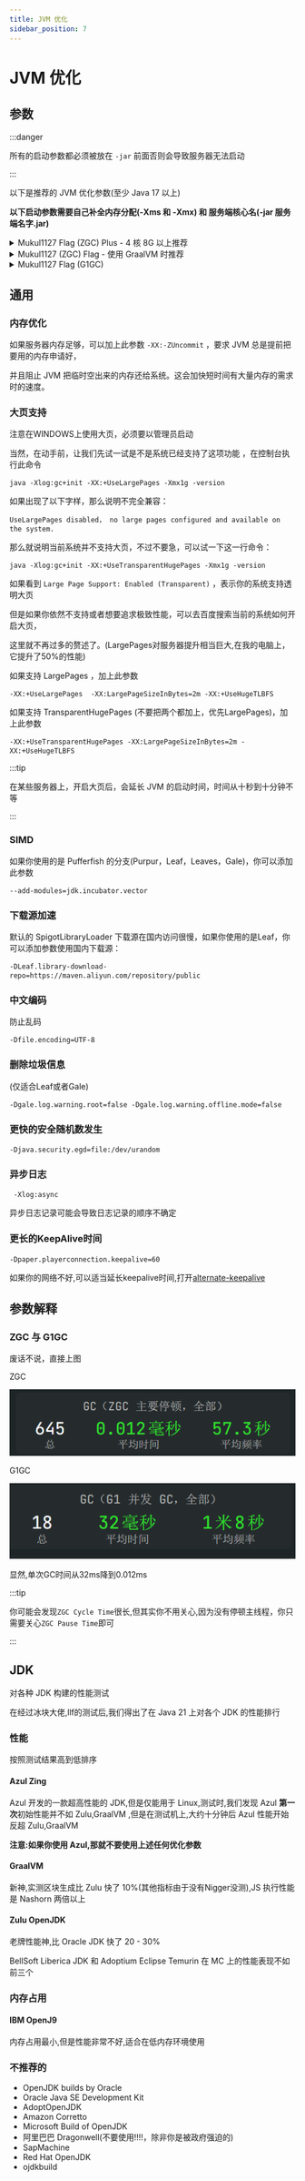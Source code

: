 ```yaml
---
title: JVM 优化
sidebar_position: 7
---
```


# JVM 优化

## 参数

:::danger

所有的启动参数都必须被放在 `-jar` 前面否则会导致服务器无法启动

:::

以下是推荐的 JVM 优化参数(至少 Java 17 以上)

**以下启动参数需要自己补全内存分配(-Xms 和 -Xmx) 和 服务端核心名(-jar 服务端名字.jar)**

<details>
  <summary>Mukul1127 Flag (ZGC) Plus - 4 核 8G 以上推荐</summary>

Mukul1127 Flag Plus 是现代的启动参数，使用 ZGC 作为垃圾回收，**注意:Mukul1127 Flag Plus至少需要 4c8g 以上环境才可以发挥出优势，更低配置请使用 Aikar flag plus**，Mukul1127 Flag Plus 需要 Java 17 以上!

```shell
java -XX:+UnlockExperimentalVMOptions -XX:+UnlockDiagnosticVMOptions -XX:+UseFMA -XX:+UseVectorCmov -XX:+UseNewLongLShift -XX:+UseFastStosb -XX:+SegmentedCodeCache -XX:+OptimizeStringConcat -XX:+DoEscapeAnalysis -XX:+OmitStackTraceInFastThrow -XX:+AlwaysActAsServerClassMachine -XX:+AlwaysPreTouch -XX:+DisableExplicitGC -XX:NmethodSweepActivity=1 -XX:ReservedCodeCacheSize=400M -XX:NonNMethodCodeHeapSize=12M -XX:ProfiledCodeHeapSize=194M -XX:NonProfiledCodeHeapSize=194M -XX:-DontCompileHugeMethods -XX:MaxNodeLimit=240000 -XX:NodeLimitFudgeFactor=8000 -XX:+UseVectorCmov -XX:+PerfDisableSharedMem -XX:+UseFastUnorderedTimeStamps -XX:+UseCriticalJavaThreadPriority -XX:ThreadPriorityPolicy=1 -XX:+UseZGC -XX:AllocatePrefetchStyle=1 -XX:-ZProactive
```

如果你使用Java 21 以上，你可以将`-XX:-ZProactive`换`-XX:+ZGenerational`，Java 22以上必须切换

</details>

<details>
  <summary>Mukul1127 (ZGC) Flag - 使用 GraalVM 时推荐</summary>

GraalVM Java 17+ 的参数，

```shell
java -XX:+UnlockExperimentalVMOptions -XX:+UnlockDiagnosticVMOptions -XX:+UseFMA -XX:+UseVectorCmov -XX:+UseNewLongLShift -XX:+UseFastStosb -XX:+SegmentedCodeCache -XX:+OptimizeStringConcat -XX:+DoEscapeAnalysis -XX:+OmitStackTraceInFastThrow -XX:+AlwaysActAsServerClassMachine -XX:+AlwaysPreTouch -XX:+DisableExplicitGC -XX:AllocatePrefetchStyle=3 -XX:NmethodSweepActivity=1 -XX:ReservedCodeCacheSize=400M -XX:NonNMethodCodeHeapSize=12M -XX:ProfiledCodeHeapSize=194M -XX:NonProfiledCodeHeapSize=194M -XX:-DontCompileHugeMethods -XX:+PerfDisableSharedMem -XX:+UseFastUnorderedTimeStamps -XX:+UseCriticalJavaThreadPriority -XX:+EagerJVMCI -Dgraal.TuneInlinerExploration=1 -XX:+UseZGC -XX:AllocatePrefetchStyle=1 -XX:-ZProactive
```

如果你使用Java 21 以上，你可以将 `-XX:-ZProactive` 换为 `-XX:+ZGenerational` ，Java 22以上必须切换

### 以下是额外选项

更激进的内联，在 Graal 中通过 `-Dgraal.BaseTargetSpending=160` （默认为 120）和 OpenJDK 中的其他一些标志。具有较大缓存的 CPU 可能会从中受益。

`-Dgraal.OptWriteMotion=true` 和 `-Dgraal.WriteableCodeCache=true` ，它们看起来不稳定，但在 GraalVM 22.3.0+ 中可能更稳定

</details>

<details>
  <summary>Mukul1127 Flag (G1GC)</summary>


```shell
java -XX:+UnlockExperimentalVMOptions -XX:+UnlockDiagnosticVMOptions -XX:+UseFMA -XX:+UseVectorCmov -XX:+UseNewLongLShift -XX:+UseFastStosb -XX:+SegmentedCodeCache -XX:+OptimizeStringConcat -XX:+DoEscapeAnalysis -XX:+OmitStackTraceInFastThrow -XX:+AlwaysActAsServerClassMachine -XX:+AlwaysPreTouch -XX:+DisableExplicitGC -XX:NmethodSweepActivity=1 -XX:ReservedCodeCacheSize=400M -XX:NonNMethodCodeHeapSize=12M -XX:ProfiledCodeHeapSize=194M -XX:NonProfiledCodeHeapSize=194M -XX:-DontCompileHugeMethods -XX:MaxNodeLimit=240000 -XX:NodeLimitFudgeFactor=8000 -XX:+UseVectorCmov -XX:+PerfDisableSharedMem  -XX:+UseCriticalJavaThreadPriority -XX:ThreadPriorityPolicy=1 -XX:AllocatePrefetchStyle=3 -XX:+UseG1GC -XX:MaxGCPauseMillis=37 -XX:+PerfDisableSharedMem -XX:G1HeapRegionSize=16M -XX:G1NewSizePercent=23 -XX:G1ReservePercent=20 -XX:SurvivorRatio=32 -XX:G1MixedGCCountTarget=3 -XX:G1HeapWastePercent=20 -XX:InitiatingHeapOccupancyPercent=10 -XX:G1RSetUpdatingPauseTimePercent=0 -XX:MaxTenuringThreshold=1 -XX:G1SATBBufferEnqueueingThresholdPercent=30 -XX:G1ConcMarkStepDurationMillis=5.0 -XX:GCTimeRatio=99 -XX:G1ConcRefinementServiceIntervalMillis=150 -XX:G1ConcRSHotCardLimit=16
```

</details>

## 通用

### 内存优化

如果服务器内存足够，可以加上此参数 `-XX:-ZUncommit` ，要求 JVM 总是提前把要用的内存申请好，

并且阻止 JVM 把临时空出来的内存还给系统。这会加快短时间有大量内存的需求时的速度。

### 大页支持

注意在WINDOWS上使用大页，必须要以管理员启动

当然，在动手前，让我们先试一试是不是系统已经支持了这项功能 ，在控制台执行此命令

```shell
java -Xlog:gc+init -XX:+UseLargePages -Xmx1g -version
```

如果出现了以下字样，那么说明不完全兼容：

```shell
UseLargePages disabled， no large pages configured and available on the system.
```

那么就说明当前系统并不支持大页，不过不要急，可以试一下这一行命令：

```shell
java -Xlog:gc+init -XX:+UseTransparentHugePages -Xmx1g -version
```

如果看到 `Large Page Support: Enabled (Transparent)` ，表示你的系统支持透明大页

但是如果你依然不支持或者想要追求极致性能，可以去百度搜索当前的系统如何开启大页，

这里就不再过多的赘述了。(LargePages对服务器提升相当巨大,在我的电脑上，它提升了50%的性能)

如果支持 LargePages ，加上此参数

```shell
-XX:+UseLargePages  -XX:LargePageSizeInBytes=2m -XX:+UseHugeTLBFS
```


如果支持 TransparentHugePages (不要把两个都加上，优先LargePages)，加上此参数

```shell
-XX:+UseTransparentHugePages -XX:LargePageSizeInBytes=2m -XX:+UseHugeTLBFS
```

:::tip

在某些服务器上，开启大页后，会延长 JVM 的启动时间，时间从十秒到十分钟不等

:::


### SIMD

如果你使用的是 Pufferfish 的分支(Purpur，Leaf，Leaves，Gale)，你可以添加此参数

```shell
--add-modules=jdk.incubator.vector
```

### 下载源加速

默认的 SpigotLibraryLoader 下载源在国内访问很慢，如果你使用的是Leaf，你可以添加参数使用国内下载源：

```shell
-DLeaf.library-download-repo=https://maven.aliyun.com/repository/public
```

### 中文编码

防止乱码

```shell
-Dfile.encoding=UTF-8
```

### 删除垃圾信息

(仅适合Leaf或者Gale)

```shell
-Dgale.log.warning.root=false -Dgale.log.warning.offline.mode=false
```

### 更快的安全随机数发生

```shell
-Djava.security.egd=file:/dev/urandom
```

### 异步日志

```shell
 -Xlog:async
```

异步日志记录可能会导致日志记录的顺序不确定

### 更长的KeepAlive时间

```shell
-Dpaper.playerconnection.keepalive=60
```

如果你的网络不好,可以适当延长keepalive时间,打开[alternate-keepalive](go.md#use-alternate-keepalive)

## 参数解释

### ZGC 与 G1GC

废话不说，直接上图

ZGC

![](_images/zgc.png)

G1GC

![](_images/g1gc.png)

显然,单次GC时间从32ms降到0.012ms

:::tip

你可能会发现`ZGC Cycle Time`很长,但其实你不用关心,因为没有停顿主线程，你只需要关心`ZGC Pause Time`即可

:::

## JDK

对各种 JDK 构建的性能测试

在经过冰块大佬,llf的测试后,我们得出了在 Java 21 上对各个 JDK 的性能排行

### 性能

按照测试结果高到低排序

#### Azul Zing

Azul 开发的一款超高性能的 JDK,但是仅能用于 Linux,测试时,我们发现 Azul **第一次**初始性能并不如 Zulu,GraalVM ,但是在测试机上,大约十分钟后 Azul 性能开始反超 Zulu,GraalVM

**注意:如果你使用 Azul,那就不要使用上述任何优化参数**

#### GraalVM

新神,实测区块生成比 Zulu 快了 10%(其他指标由于没有Nigger没测),JS 执行性能是 Nashorn 两倍以上

#### Zulu OpenJDK

老牌性能神,比 Oracle JDK 快了 20 - 30%

BellSoft Liberica JDK 和 Adoptium Eclipse Temurin 在 MC 上的性能表现不如前三个

### 内存占用

#### IBM OpenJ9

内存占用最小,但是性能非常不好,适合在低内存环境使用

### 不推荐的

* OpenJDK builds by Oracle
* Oracle Java SE Development Kit
* AdoptOpenJDK
* Amazon Corretto
* Microsoft Build of OpenJDK
* 阿里巴巴 Dragonwell(不要使用!!!!，除非你是被政府强迫的)
* SapMachine 
* Red Hat OpenJDK
* ojdkbuild
